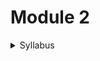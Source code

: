 # Module 2

<details>

<summary>Syllabus</summary>

**arrays and Strings**

* Single-dimensional arrays: defining, initialization, accessing elements
* Enumerated data type and type definition
* Two-dimensional arrays: defining, initialization, and matrix processing programs
* Programs for sequential search and bubble sort
* Strings: declaring, reading, displaying, and library functions for strings

</details>

